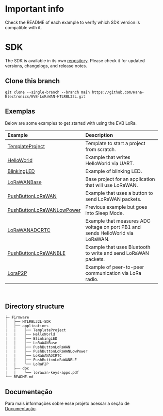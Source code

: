 # Important info
Check the README of each example to verify which SDK version is compatible with it.
<br>

# SDK
The SDK is available in its own [repository](https://github.com/Hana-Electronics/HE-HTLRBL32L-SDK). Please check it for updated versions, changelogs, and release notes.

## Clone this branch
```
git clone --single-branch --branch main https://github.com/Hana-Electronics/EVB-LoRaWAN-HTLRBL32L.git
```

## Exemplas
Below are some examples to get started with using the EVB LoRa.

| Example  |      Description                  | 
| :---------- | :---------------------------------- | 
|[TemplateProject](/examples/TemplateProject)| Template to start a project from scratch. |
|[HelloWorld](/examples/helloWorld)| Example that writes HelloWorld via UART. |
|[BlinkingLED](/examples/BlinkingLED)| Example of blinking LED. |
|[LoRaWANBase](/examples/LoRaWANBase)| Base project for an application that will use LoRaWAN. |
|[PushButtonLoRaWAN](/examples/PushButtonLoRaWAN)| Example that uses a button to send LoRaWAN packets. |
|[PushButtonLoRaWANLowPower](/examples/PushButtonLoRaWANLowPower) |Previous example but goes into Sleep Mode. |
|[LoRaWANADCRTC](/examples/LoRaWAN_ADC_RTC)| Example that measures ADC voltage on port PB1 and sends HelloWorld via LoRaWAN. |
|[PushButtonLoRaWANBLE](/examples/PushButtonLoRaWANBLE)| Example that uses Bluetooth to write and send LoRaWAN packets. |
|[LoraP2P](/examples/LoRaP2P) |Example of peer-to-peer communication via LoRa radio. |
<br>

## Directory structure
```
├─ Firmware
│   ├── HTLRBL32L-SDK
│   ├── applications
|   |    ├── TemplateProject
|   |    ├── HelloWorld
|   |    ├── BlinkingLED
|   |    ├── LoRaWANBase
|   |    ├── PushButtonLoRaWAN
|   |    ├── PushButtonLoRaWANLowPower
|   |    ├── LoRaWANADCRTC
|   |    ├── PushButtonLoRaWANBLE
|   |    └── LoRaP2P
|   ├── doc
|   |    └── lorawan-keys-apps.pdf
└── README.md
```
## Documentação

Para mais informações sobre esse projeto acessar a seção de [Documentação](https://github.com/Hana-Electronics/EVB-LoRaWAN-HTLRBL32L/tree/master/Firmware/doc).

